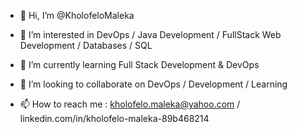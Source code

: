 - 👋 Hi, I’m @KholofeloMaleka

- 👀 I’m interested in DevOps / Java Development / FullStack Web Development / Databases / SQL
- 🌱 I’m currently learning Full Stack Development & DevOps
- 💞️ I’m looking to collaborate on DevOps / Development / Learning
- 📫 How to reach me : kholofelo.maleka@yahoo.com / linkedin.com/in/kholofelo-maleka-89b468214
